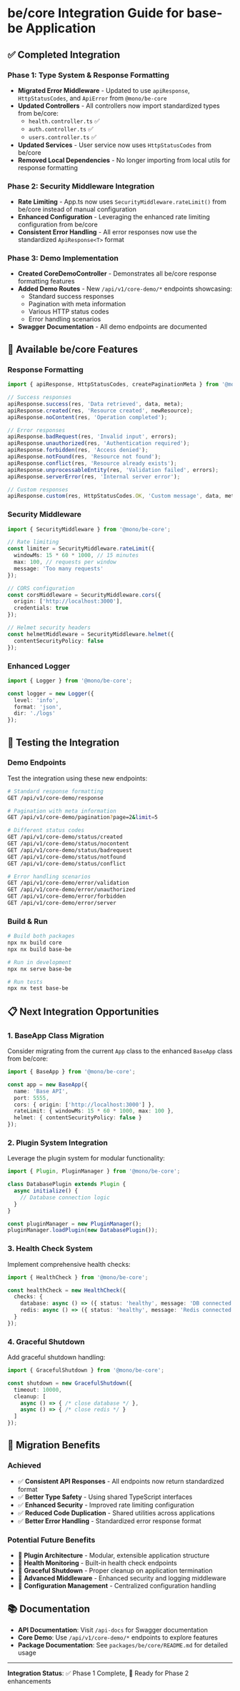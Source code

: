 # be/core Integration Guide for base-be Application

## ✅ Completed Integration

### **Phase 1: Type System & Response Formatting**
- **Migrated Error Middleware** - Updated to use `apiResponse`, `HttpStatusCodes`, and `ApiError` from `@mono/be-core`
- **Updated Controllers** - All controllers now import standardized types from be/core:
  - `health.controller.ts` ✅
  - `auth.controller.ts` ✅  
  - `users.controller.ts` ✅
- **Updated Services** - User service now uses `HttpStatusCodes` from be/core
- **Removed Local Dependencies** - No longer importing from local utils for response formatting

### **Phase 2: Security Middleware Integration**
- **Rate Limiting** - App.ts now uses `SecurityMiddleware.rateLimit()` from be/core instead of manual configuration
- **Enhanced Configuration** - Leveraging the enhanced rate limiting configuration from be/core
- **Consistent Error Handling** - All error responses now use the standardized `ApiResponse<T>` format

### **Phase 3: Demo Implementation**
- **Created CoreDemoController** - Demonstrates all be/core response formatting features
- **Added Demo Routes** - New `/api/v1/core-demo/*` endpoints showcasing:
  - Standard success responses
  - Pagination with meta information  
  - Various HTTP status codes
  - Error handling scenarios
- **Swagger Documentation** - All demo endpoints are documented

## 🔧 Available be/core Features

### **Response Formatting**
```typescript
import { apiResponse, HttpStatusCodes, createPaginationMeta } from '@mono/be-core';

// Success responses
apiResponse.success(res, 'Data retrieved', data, meta);
apiResponse.created(res, 'Resource created', newResource);
apiResponse.noContent(res, 'Operation completed');

// Error responses  
apiResponse.badRequest(res, 'Invalid input', errors);
apiResponse.unauthorized(res, 'Authentication required');
apiResponse.forbidden(res, 'Access denied');
apiResponse.notFound(res, 'Resource not found');
apiResponse.conflict(res, 'Resource already exists');
apiResponse.unprocessableEntity(res, 'Validation failed', errors);
apiResponse.serverError(res, 'Internal server error');

// Custom responses
apiResponse.custom(res, HttpStatusCodes.OK, 'Custom message', data, meta, errors);
```

### **Security Middleware**
```typescript
import { SecurityMiddleware } from '@mono/be-core';

// Rate limiting
const limiter = SecurityMiddleware.rateLimit({
  windowMs: 15 * 60 * 1000, // 15 minutes
  max: 100, // requests per window
  message: 'Too many requests'
});

// CORS configuration
const corsMiddleware = SecurityMiddleware.cors({
  origin: ['http://localhost:3000'],
  credentials: true
});

// Helmet security headers
const helmetMiddleware = SecurityMiddleware.helmet({
  contentSecurityPolicy: false
});
```

### **Enhanced Logger**
```typescript
import { Logger } from '@mono/be-core';

const logger = new Logger({
  level: 'info',
  format: 'json',
  dir: './logs'
});
```

## 🚀 Testing the Integration

### **Demo Endpoints**
Test the integration using these new endpoints:

```bash
# Standard response formatting
GET /api/v1/core-demo/response

# Pagination with meta information
GET /api/v1/core-demo/pagination?page=2&limit=5

# Different status codes
GET /api/v1/core-demo/status/created
GET /api/v1/core-demo/status/nocontent
GET /api/v1/core-demo/status/badrequest
GET /api/v1/core-demo/status/notfound
GET /api/v1/core-demo/status/conflict

# Error handling scenarios
GET /api/v1/core-demo/error/validation
GET /api/v1/core-demo/error/unauthorized
GET /api/v1/core-demo/error/forbidden
GET /api/v1/core-demo/error/server
```

### **Build & Run**
```bash
# Build both packages
npx nx build core
npx nx build base-be

# Run in development
npx nx serve base-be

# Run tests
npx nx test base-be
```

## 📋 Next Integration Opportunities

### **1. BaseApp Class Migration**
Consider migrating from the current `App` class to the enhanced `BaseApp` class from be/core:

```typescript
import { BaseApp } from '@mono/be-core';

const app = new BaseApp({
  name: 'Base API',
  port: 5555,
  cors: { origin: ['http://localhost:3000'] },
  rateLimit: { windowMs: 15 * 60 * 1000, max: 100 },
  helmet: { contentSecurityPolicy: false }
});
```

### **2. Plugin System Integration**
Leverage the plugin system for modular functionality:

```typescript
import { Plugin, PluginManager } from '@mono/be-core';

class DatabasePlugin extends Plugin {
  async initialize() {
    // Database connection logic
  }
}

const pluginManager = new PluginManager();
pluginManager.loadPlugin(new DatabasePlugin());
```

### **3. Health Check System**
Implement comprehensive health checks:

```typescript
import { HealthCheck } from '@mono/be-core';

const healthCheck = new HealthCheck({
  checks: {
    database: async () => ({ status: 'healthy', message: 'DB connected' }),
    redis: async () => ({ status: 'healthy', message: 'Redis connected' })
  }
});
```

### **4. Graceful Shutdown**
Add graceful shutdown handling:

```typescript
import { GracefulShutdown } from '@mono/be-core';

const shutdown = new GracefulShutdown({
  timeout: 10000,
  cleanup: [
    async () => { /* close database */ },
    async () => { /* close redis */ }
  ]
});
```

## 🔄 Migration Benefits

### **Achieved**
- ✅ **Consistent API Responses** - All endpoints now return standardized format
- ✅ **Better Type Safety** - Using shared TypeScript interfaces
- ✅ **Enhanced Security** - Improved rate limiting configuration
- ✅ **Reduced Code Duplication** - Shared utilities across applications
- ✅ **Better Error Handling** - Standardized error response format

### **Potential Future Benefits**
- 🎯 **Plugin Architecture** - Modular, extensible application structure
- 🎯 **Health Monitoring** - Built-in health check endpoints
- 🎯 **Graceful Shutdown** - Proper cleanup on application termination
- 🎯 **Advanced Middleware** - Enhanced security and logging middleware
- 🎯 **Configuration Management** - Centralized configuration handling

## 📚 Documentation

- **API Documentation**: Visit `/api-docs` for Swagger documentation
- **Core Demo**: Use `/api/v1/core-demo/*` endpoints to explore features
- **Package Documentation**: See `packages/be/core/README.md` for detailed usage

---

**Integration Status**: ✅ Phase 1 Complete, 🔄 Ready for Phase 2 enhancements
